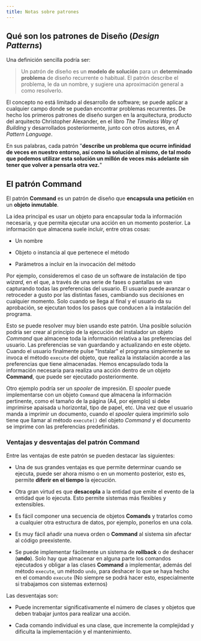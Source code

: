```yaml
---
title: Notas sobre patrones
---
```


## Qué son los patrones de Diseño (_Design Patterns_)

Una definición sencilla podría ser:

> Un patrón de diseño es un **modelo de solución** para un **determinado
> problema** de diseño recurrente o habitual. El patrón describe el problema,
> le da un nombre, y sugiere una aproximación general a como resolverlo.

El concepto no está limitado al desarrollo de software; se puede aplicar a
cualquier campo donde se puedan encontrar problemas recurrentes. De hecho los
primeros patrones de diseño surgen en la arquitectura, producto del arquitecto
Christopher Alexander, en el libro _The Timeless Way of Building_ y
desarrollados posteriormente, junto con otros autores, en _A Pattern Language_.

En sus palabras, cada patrón "__describe un problema que ocurre infinidad de
veces en nuestro entorno, así como la solución al mismo, de tal modo que
podemos utilizar esta solución un millón de veces más adelante sin tener que
volver a pensarla otra vez.__"

## El patrón Command

El patrón **Command** es un patrón de diseño que **encapsula una petición** en
un **objeto inmutable**.

La idea principal es usar un objeto para encapsular toda la información
necesaria, y que permita ejecutar una acción en un momento posterior. La
información que almacena suele incluir, entre otras cosas:

- Un nombre

- Objeto o instancia al que pertenece el método

- Parámetros a incluir en la invocación del método

Por ejemplo, consideremos el caso de un software de instalación de tipo
_wizard_, en el que, a través de una serie de fases o pantallas se van
capturando todas las preferencias del usuario. El usuario puede avanzar o
retroceder a gusto por las distintas fases, cambiando sus decisiones en
cualquier momento. Solo cuando se llega al final y el usuario da su aprobación,
se ejecutan todos los pasos que conducen a la instalación del programa.

Esto se puede resolver muy bien usando este patrón. Una posible solución podría
ser crear al principio de la ejecución del instalador un objeto *Command* que
almacene toda la información relativa a las preferencias del usuario. Las
preferencias se van guardando y actualizando en este objeto. Cuando el usuario
finalmente pulse "Instalar" el programa simplemente se invoca el método
`execute` del objeto, que realiza la instalación acorde a las preferencias que
tiene almacenadas.  Hemos encapsulado toda la información necesaria para
realiza una acción dentro de un objeto **Command**, que puede ser ejecutado
posteriormente.

Otro ejemplo podría ser un _spooler_ de impresión. El _spooler_ puede
implementarse con un objeto `Command` que almacena la información pertinente,
como el tamaño de la página (A4, por ejemplo) si debe imprimirse apaisada u
horizontal, tipo de papel, etc. Una vez que el usuario manda a imprimir un
documento, cuando el _spooler_ quiera imprimirlo solo tiene que llamar al
método `execute()` del objeto *Command* y el documento se imprime con las
preferencias predefinidas.

### Ventajas y desventajas del patrón Command

Entre las ventajas de este patrón se pueden destacar las siguientes:

- Una de sus grandes ventajas es que permite determinar cuando se ejecuta,
  puede ser ahora mismo o en un momento posterior, esto es, permite **diferir
  en el tiempo** la ejecución.

- Otra gran virtud es que **desacopla** a la entidad que emite el evento de la
  entidad que lo ejecuta. Esto permite sistemas más flexibles y extensibles.

- Es fácil componer una secuencia de objetos **Comands** y tratarlos como a
  cualquier otra estructura de datos, por ejemplo, ponerlos en una cola.

- Es muy fácil añadir una nueva orden o **Command** al sistema sin afectar al
  código preexistente.

- Se puede implementar fácilmente un sistema de **rollback** o de deshacer
  (**undo**). Solo hay que almacenar en alguna parte los comandos ejecutados y
  obligar a las clases **Command** a implementar, además del método ``execute``,
  un método ``undo``, para deshacer lo que se haya hecho en el comando ``execute``
  (No siempre se podrá hacer esto, especialmente si trabajamos con sistemas
  externos)

Las desventajas son:

- Puede incrementar significativamente el número de clases y objetos que deben
  trabajar juntos para realizar una acción.

- Cada comando individual es una clase, que incremente la complejidad y
  dificulta la implementación y el mantenimiento.
